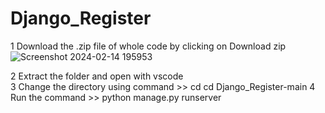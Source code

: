 # Django_Register

1 Download the .zip file of whole code by clicking on Download zip ![Screenshot 2024-02-14 195953](https://github.com/ashishverma94/Django_Register/assets/82448727/9772a53b-0781-473e-8b38-99f93e5a1da5)

2 Extract the folder and open with vscode \
3 Change the directory using command >> cd cd Django_Register-main
4 Run the command >> python manage.py runserver
